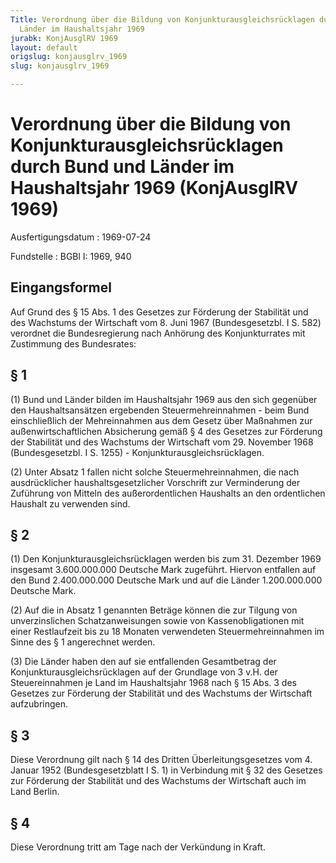 ```yaml
---
Title: Verordnung über die Bildung von Konjunkturausgleichsrücklagen durch Bund und
  Länder im Haushaltsjahr 1969
jurabk: KonjAusglRV 1969
layout: default
origslug: konjausglrv_1969
slug: konjausglrv_1969

---
```


# Verordnung über die Bildung von Konjunkturausgleichsrücklagen durch Bund und Länder im Haushaltsjahr 1969 (KonjAusglRV 1969)

Ausfertigungsdatum
:   1969-07-24

Fundstelle
:   BGBl I: 1969, 940



## Eingangsformel

Auf Grund des § 15 Abs. 1 des Gesetzes zur Förderung der Stabilität und des Wachstums der Wirtschaft vom 8. Juni 1967 (Bundesgesetzbl. I S. 582) verordnet die Bundesregierung nach Anhörung des Konjunkturrates mit Zustimmung des Bundesrates:


## § 1

(1) Bund und Länder bilden im Haushaltsjahr 1969 aus den sich gegenüber den Haushaltsansätzen ergebenden Steuermehreinnahmen - beim Bund einschließlich der Mehreinnahmen aus dem Gesetz über Maßnahmen zur außenwirtschaftlichen Absicherung gemäß § 4 des Gesetzes zur Förderung der Stabilität und des Wachstums der Wirtschaft vom 29. November 1968 (Bundesgesetzbl. I S. 1255) - Konjunkturausgleichsrücklagen.

(2) Unter Absatz 1 fallen nicht solche Steuermehreinnahmen, die nach ausdrücklicher haushaltsgesetzlicher Vorschrift zur Verminderung der Zuführung von Mitteln des außerordentlichen Haushalts an den ordentlichen Haushalt zu verwenden sind.


## § 2

(1) Den Konjunkturausgleichsrücklagen werden bis zum 31. Dezember 1969 insgesamt 3.600.000.000 Deutsche Mark zugeführt. Hiervon entfallen auf den Bund 2.400.000.000 Deutsche Mark und auf die Länder 1.200.000.000 Deutsche Mark.

(2) Auf die in Absatz 1 genannten Beträge können die zur Tilgung von unverzinslichen Schatzanweisungen sowie von Kassenobligationen mit einer Restlaufzeit bis zu 18 Monaten verwendeten Steuermehreinnahmen im Sinne des § 1 angerechnet werden.

(3) Die Länder haben den auf sie entfallenden Gesamtbetrag der Konjunkturausgleichsrücklagen auf der Grundlage von 3 v.H. der Steuereinnahmen je Land im Haushaltsjahr 1968 nach § 15 Abs. 3 des Gesetzes zur Förderung der Stabilität und des Wachstums der Wirtschaft aufzubringen.


## § 3

Diese Verordnung gilt nach § 14 des Dritten Überleitungsgesetzes vom 4. Januar 1952 (Bundesgesetzblatt I S. 1) in Verbindung mit § 32 des Gesetzes zur Förderung der Stabilität und des Wachstums der Wirtschaft auch im Land Berlin.


## § 4

Diese Verordnung tritt am Tage nach der Verkündung in Kraft.

